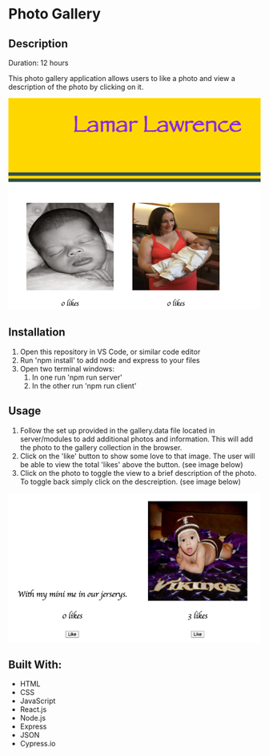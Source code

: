 # Photo Gallery

## Description

Duration: 12 hours

This photo gallery application allows users to like a photo and view a description of the photo by clicking on it.

![Gallery view](./wireframes/wireframe.gallery.png)

## Installation

1.  Open this repository in VS Code, or similar code editor
1.  Run 'npm install' to add node and express to your files
1.  Open two terminal windows:
    1. In one run 'npm run server'
    1. In the other run 'npm run client'

## Usage

1. Follow the set up provided in the gallery.data file located in server/modules to add additional photos and information. This will add the photo to the gallery collection in the browser.
1. Click on the 'like' button to show some love to that image. The user will be able to view the total 'likes' above the button. (see image below)
1. Click on the photo to toggle the view to a brief description of the photo. To toggle back simply click on the descreiption. (see image below)

![Gallery](./wireframes/description-like-view.png)

## Built With:

- HTML
- CSS
- JavaScript
- React.js
- Node.js
- Express
- JSON
- Cypress.io
